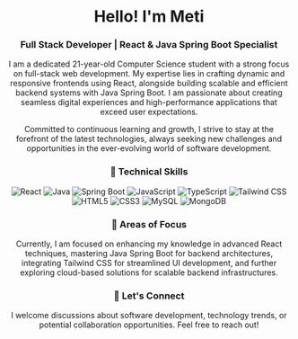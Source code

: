 <h1 align="center">Hello! I'm Meti</h1>
<h3 align="center">Full Stack Developer | React & Java Spring Boot Specialist</h3>
<p align="center"> I am a dedicated 21-year-old Computer Science student with a strong focus on full-stack web development. My expertise lies in crafting dynamic and responsive frontends using React, alongside building scalable and efficient backend systems with Java Spring Boot. I am passionate about creating seamless digital experiences and high-performance applications that exceed user expectations. </p>
<p align="center"> Committed to continuous learning and growth, I strive to stay at the forefront of the latest technologies, always seeking new challenges and opportunities in the ever-evolving world of software development. </p>
<h3 align="center">🔧 Technical Skills</h3>
<p align="center">
  <img src="https://img.shields.io/badge/Code-React-blue" alt="React" />
  <img src="https://img.shields.io/badge/Code-Java-yellow" alt="Java" />
  <img src="https://img.shields.io/badge/Code-SpringBoot-green" alt="Spring Boot" />
  <img src="https://img.shields.io/badge/Code-JavaScript-yellow" alt="JavaScript" />
  <img src="https://img.shields.io/badge/Code-TypeScript-blue" alt="TypeScript" />
  <img src="https://img.shields.io/badge/Code-TailwindCSS-teal" alt="Tailwind CSS" />
  <img src="https://img.shields.io/badge/Code-HTML5-orange" alt="HTML5" />
  <img src="https://img.shields.io/badge/Code-CSS3-blue" alt="CSS3" />
  <img src="https://img.shields.io/badge/Database-MySQL-orange" alt="MySQL" />
  <img src="https://img.shields.io/badge/Database-MongoDB-green" alt="MongoDB" />
</p>
<h3 align="center">🌱 Areas of Focus</h3>
<p align="center"> Currently, I am focused on enhancing my knowledge in advanced React techniques, mastering Java Spring Boot for backend architectures, integrating Tailwind CSS for streamlined UI development, and further exploring cloud-based solutions for scalable backend infrastructures. </p>
<h3 align="center">💬 Let's Connect</h3>
<p align="center"> I welcome discussions about software development, technology trends, or potential collaboration opportunities. Feel free to reach out! </p>
